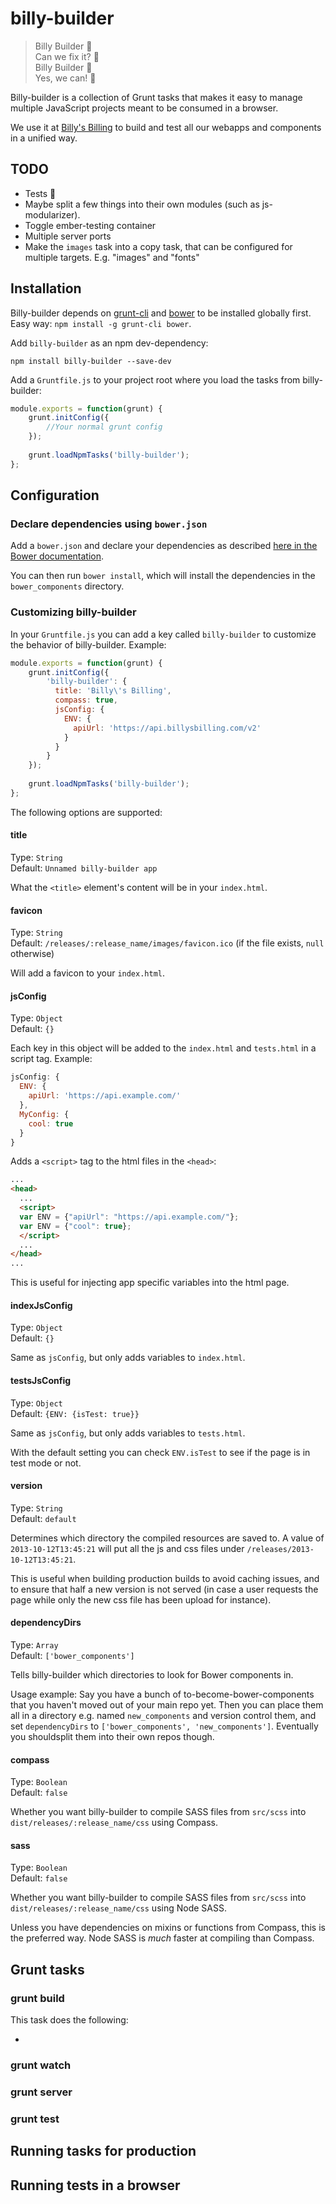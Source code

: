 # billy-builder

> Billy Builder :musical_note:  
> Can we fix it? :musical_note:  
> Billy Builder :musical_note:  
> Yes, we can! :musical_note:

Billy-builder is a collection of Grunt tasks that makes it easy to manage multiple JavaScript projects meant to be
consumed in a browser.

We use it at [Billy's Billing](https://billysbilling.com/) to build and test all our webapps and components in a unified
way.


## TODO

- Tests :whale2:
- Maybe split a few things into their own modules (such as js-modularizer).
- Toggle ember-testing container
- Multiple server ports
- Make the `images` task into a copy task, that can be configured for multiple targets. E.g. "images" and "fonts"


## Installation

Billy-builder depends on [grunt-cli](https://github.com/gruntjs/grunt-cli) and [bower](http://bower.io/) to be installed
globally first. Easy way: `npm install -g grunt-cli bower`.

Add `billy-builder` as an npm dev-dependency:
 
```
npm install billy-builder --save-dev
```

Add a `Gruntfile.js` to your project root where you load the tasks from billy-builder:

```javascript
module.exports = function(grunt) {
    grunt.initConfig({
        //Your normal grunt config
    });
    
    grunt.loadNpmTasks('billy-builder');
};
```


## Configuration

### Declare dependencies using `bower.json`

Add a `bower.json` and declare your dependencies as described [here in the Bower documentation](http://bower.io/#defining-a-package).

You can then run `bower install`, which will install the dependencies in the `bower_components` directory.


### Customizing billy-builder

In your `Gruntfile.js` you can add a key called `billy-builder` to customize the behavior of billy-builder. Example:

```javascript
module.exports = function(grunt) {
    grunt.initConfig({
        'billy-builder': {
          title: 'Billy\'s Billing',
          compass: true,
          jsConfig: {
            ENV: {
              apiUrl: 'https://api.billysbilling.com/v2'
            }
          }
        }
    });
    
    grunt.loadNpmTasks('billy-builder');
};
```

The following options are supported:

#### title

Type: `String`  
Default: `Unnamed billy-builder app`

What the `<title>` element's content will be in your `index.html`.


#### favicon

Type: `String`  
Default: `/releases/:release_name/images/favicon.ico` (if the file exists, `null` otherwise)

Will add a favicon to your `index.html`.


#### jsConfig

Type: `Object`  
Default: `{}`

Each key in this object will be added to the `index.html` and `tests.html` in a script tag. Example:

```javascript
jsConfig: {
  ENV: {
    apiUrl: 'https://api.example.com/'
  },
  MyConfig: {
    cool: true
  }
}
```

Adds a `<script>` tag to the html files in the `<head>`:

```html
...
<head>
  ...
  <script>
  var ENV = {"apiUrl": "https://api.example.com/"};
  var ENV = {"cool": true};
  </script>
  ...
</head>
...
```

This is useful for injecting app specific variables into the html page.


#### indexJsConfig

Type: `Object`  
Default: `{}`

Same as `jsConfig`, but only adds variables to `index.html`.

#### testsJsConfig

Type: `Object`  
Default: `{ENV: {isTest: true}}`

Same as `jsConfig`, but only adds variables to `tests.html`.

With the default setting you can check `ENV.isTest` to see if the page is in test mode or not.

#### version

Type: `String`  
Default: `default`

Determines which directory the compiled resources are saved to. A value of `2013-10-12T13:45:21` will put all the js and
css files under `/releases/2013-10-12T13:45:21`.

This is useful when building production builds to avoid caching issues, and to ensure that half a new version is not
served (in case a user requests the page while only the new css file has been upload for instance).

#### dependencyDirs

Type: `Array`  
Default: `['bower_components']`

Tells billy-builder which directories to look for Bower components in.

Usage example: Say you have a bunch of to-become-bower-components that you haven't moved out of your main repo yet.
Then you can place them all in a directory e.g. named `new_components` and version control them, and set
`dependencyDirs` to `['bower_components', 'new_components']`. Eventually you shouldsplit them into their own repos
though.

#### compass

Type: `Boolean`  
Default: `false`

Whether you want billy-builder to compile SASS files from `src/scss` into `dist/releases/:release_name/css` using
Compass.


#### sass

Type: `Boolean`  
Default: `false`

Whether you want billy-builder to compile SASS files from `src/scss` into `dist/releases/:release_name/css` using
Node SASS.

Unless you have dependencies on mixins or functions from Compass, this is the preferred way. Node SASS is _much_ faster
at compiling than Compass.


## Grunt tasks

### grunt build

This task does the following:

- 

### grunt watch


### grunt server


### grunt test


## Running tasks for production


## Running tests in a browser

